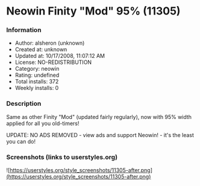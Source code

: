 # Neowin Finity "Mod" 95% (11305)

### Information
- Author: alsheron (unknown)
- Created at: unknown
- Updated at: 10/17/2008, 11:07:12 AM
- License: NO-REDISTRIBUTION
- Category: neowin
- Rating: undefined
- Total installs: 372
- Weekly installs: 0


### Description
Same as other Finity "Mod" (updated fairly regularly), now with 95% width applied for all you old-timers!

UPDATE: NO ADS REMOVED - view ads and support Neowin! - it's the least you can do!


### Screenshots (links to userstyles.org)
![https://userstyles.org/style_screenshots/11305-after.png](https://userstyles.org/style_screenshots/11305-after.png)


